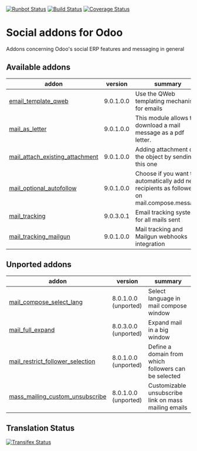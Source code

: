 [![Runbot Status](https://runbot.odoo-community.org/runbot/badge/flat/205/9.0.svg)](https://runbot.odoo-community.org/runbot/repo/github-com-oca-social-205)
[![Build Status](https://travis-ci.org/OCA/social.svg?branch=9.0)](https://travis-ci.org/OCA/social)
[![Coverage Status](https://coveralls.io/repos/OCA/social/badge.svg?branch=9.0)](https://coveralls.io/r/OCA/social?branch=9.0)

Social addons for Odoo
======================

Addons concerning Odoo's social ERP features and messaging in general

[//]: # (addons)
Available addons
----------------
addon | version | summary
--- | --- | ---
[email_template_qweb](email_template_qweb/) | 9.0.1.0.0 | Use the QWeb templating mechanism for emails
[mail_as_letter](mail_as_letter/) | 9.0.1.0.0 | This module allows to download a mail message as a pdf letter.
[mail_attach_existing_attachment](mail_attach_existing_attachment/) | 9.0.1.0.0 | Adding attachment on the object by sending this one
[mail_optional_autofollow](mail_optional_autofollow/) | 9.0.1.0.0 | Choose if you want to automatically add new recipients as followers on mail.compose.message
[mail_tracking](mail_tracking/) | 9.0.3.0.1 | Email tracking system for all mails sent
[mail_tracking_mailgun](mail_tracking_mailgun/) | 9.0.1.0.0 | Mail tracking and Mailgun webhooks integration

Unported addons
---------------
addon | version | summary
--- | --- | ---
[mail_compose_select_lang](mail_compose_select_lang/) | 8.0.1.0.0 (unported) | Select language in mail compose window
[mail_full_expand](mail_full_expand/) | 8.0.3.0.0 (unported) | Expand mail in a big window
[mail_restrict_follower_selection](mail_restrict_follower_selection/) | 8.0.1.0.0 (unported) | Define a domain from which followers can be selected
[mass_mailing_custom_unsubscribe](mass_mailing_custom_unsubscribe/) | 8.0.1.0.0 (unported) | Customizable unsubscribe link on mass mailing emails

[//]: # (end addons)

Translation Status
------------------
[![Transifex Status](https://www.transifex.com/projects/p/OCA-social-9-0/chart/image_png)](https://www.transifex.com/projects/p/OCA-social-9-0)

